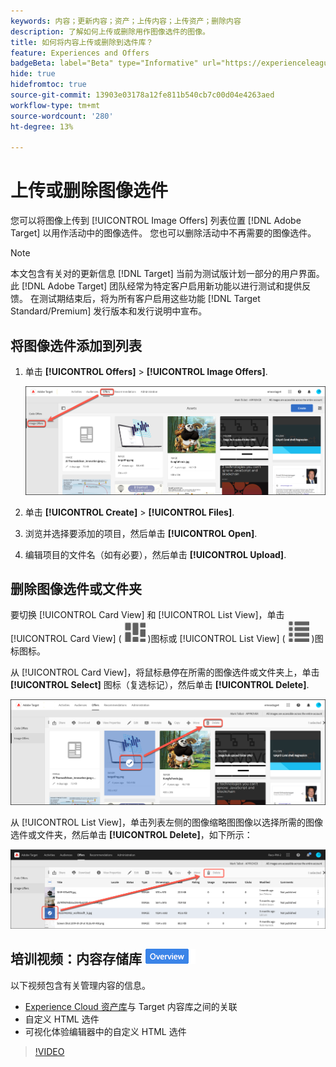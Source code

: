 ```yaml
---
keywords: 内容；更新内容；资产；上传内容；上传资产；删除内容
description: 了解如何上传或删除用作图像选件的图像。
title: 如何将内容上传或删除到选件库？
feature: Experiences and Offers
badgeBeta: label="Beta" type="Informative" url="https://experienceleague.adobe.com/docs/target/using/introduction/intro.html#beta newtab=true" tooltip=" [!DNL Adobe Target] 中有哪些 Beta 功能。"
hide: true
hidefromtoc: true
source-git-commit: 13903e03178a12fe811b540cb7c00d04e4263aed
workflow-type: tm+mt
source-wordcount: '280'
ht-degree: 13%

---
```


# 上传或删除图像选件

您可以将图像上传到 [!UICONTROL Image Offers] 列表位置 [!DNL Adobe Target] 以用作活动中的图像选件。 您也可以删除活动中不再需要的图像选件。

>[!NOTE]
>
>本文包含有关对的更新信息 [!DNL Target] 当前为测试版计划一部分的用户界面。 此 [!DNL Adobe Target] 团队经常为特定客户启用新功能以进行测试和提供反馈。 在测试期结束后，将为所有客户启用这些功能 [!DNL Target Standard/Premium] 发行版本和发行说明中宣布。

## 将图像选件添加到列表

1. 单击 **[!UICONTROL Offers]** > **[!UICONTROL Image Offers]**.

   ![选件>图像选件](/help/main/c-experiences/c-manage-content/assets/image-offers-tab-new.png)

1. 单击 **[!UICONTROL Create]** > **[!UICONTROL Files]**.
1. 浏览并选择要添加的项目，然后单击 **[!UICONTROL Open]**.
1. 编辑项目的文件名（如有必要），然后单击 **[!UICONTROL Upload]**.

## 删除图像选件或文件夹

要切换 [!UICONTROL Card View] 和 [!UICONTROL List View]，单击 [!UICONTROL Card View] ( ![卡片视图图标](/help/main/c-experiences/c-manage-content/assets/icon-tile.png) )图标或 [!UICONTROL List View] ( ![列表视图图标](/help/main/c-experiences/c-manage-content/assets/icon-list-view.png) )图标图标。

从 [!UICONTROL Card View]，将鼠标悬停在所需的图像选件或文件夹上，单击 **[!UICONTROL Select]** 图标（复选标记），然后单击 **[!UICONTROL Delete]**.

![从信息卡视图中删除选件](/help/main/c-experiences/c-manage-content/assets/delete-card-view.png)

从 [!UICONTROL List View]，单击列表左侧的图像缩略图图像以选择所需的图像选件或文件夹，然后单击 **[!UICONTROL Delete]**，如下所示：

![删除所选项目](/help/main/c-experiences/c-manage-content/assets/delete-image-offer.png)

## 培训视频：内容存储库 ![“概述”标记](/help/main/assets/overview.png)

以下视频包含有关管理内容的信息。

* [Experience Cloud 资产库](https://experienceleague.adobe.com/docs/core-services/interface/assets/creative-cloud.html)与 Target 内容库之间的关联
* 自定义 HTML 选件
* 可视化体验编辑器中的自定义 HTML 选件

>[!VIDEO](https://video.tv.adobe.com/v/17387)